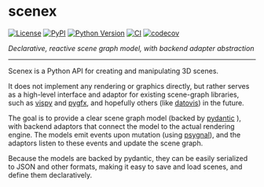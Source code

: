 # scenex

[![License](https://img.shields.io/pypi/l/scenex.svg?color=green)](https://github.com/pyapp-kit/scenex/raw/main/LICENSE)
[![PyPI](https://img.shields.io/pypi/v/scenex.svg?color=green)](https://pypi.org/project/scenex)
[![Python Version](https://img.shields.io/pypi/pyversions/scenex.svg?color=green)](https://python.org)
[![CI](https://github.com/pyapp-kit/scenex/actions/workflows/ci.yml/badge.svg)](https://github.com/pyapp-kit/scenex/actions/workflows/ci.yml)
[![codecov](https://codecov.io/gh/pyapp-kit/scenex/branch/main/graph/badge.svg)](https://codecov.io/gh/pyapp-kit/scenex)

*Declarative, reactive scene graph model, with backend adapter abstraction*

---------

Scenex is a Python API for creating and manipulating 3D scenes.

It does not implement any rendering or graphics directly, but rather serves
as a high-level interface and adaptor for existing scene-graph libraries,
such as [vispy](https://vispy.org/) and [pygfx](https://pygfx.org/), and
hopefully others (like [datovis](https://datoviz.org/)) in the future.

The goal is to provide a clear scene graph model (backed by [pydantic](https://docs.pydantic.dev)
), with backend adaptors that connect the model to the actual rendering
engine.  The models emit events upon mutation (using [psygnal](https://psygnal.readthedocs.io)),
and the adaptors listen to these events and update the scene graph.

Because the models are backed by pydantic, they can be easily serialized to JSON
and other formats, making it easy to save and load scenes, and define them
declaratively.
